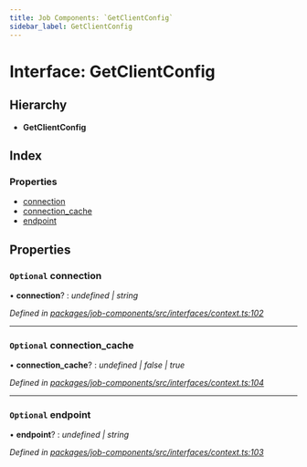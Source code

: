```yaml
---
title: Job Components: `GetClientConfig`
sidebar_label: GetClientConfig
---
```


# Interface: GetClientConfig

## Hierarchy

* **GetClientConfig**

## Index

### Properties

* [connection](getclientconfig.md#optional-connection)
* [connection_cache](getclientconfig.md#optional-connection_cache)
* [endpoint](getclientconfig.md#optional-endpoint)

## Properties

### `Optional` connection

• **connection**? : *undefined | string*

*Defined in [packages/job-components/src/interfaces/context.ts:102](https://github.com/terascope/teraslice/blob/b843209f9/packages/job-components/src/interfaces/context.ts#L102)*

___

### `Optional` connection_cache

• **connection_cache**? : *undefined | false | true*

*Defined in [packages/job-components/src/interfaces/context.ts:104](https://github.com/terascope/teraslice/blob/b843209f9/packages/job-components/src/interfaces/context.ts#L104)*

___

### `Optional` endpoint

• **endpoint**? : *undefined | string*

*Defined in [packages/job-components/src/interfaces/context.ts:103](https://github.com/terascope/teraslice/blob/b843209f9/packages/job-components/src/interfaces/context.ts#L103)*
